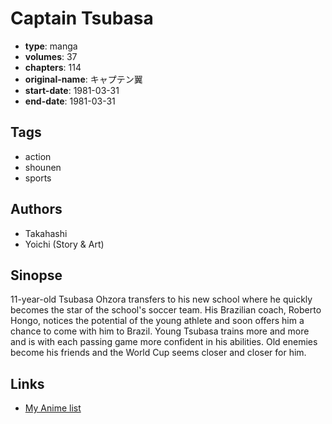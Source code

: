 # Captain Tsubasa

-   **type**: manga
-   **volumes**: 37
-   **chapters**: 114
-   **original-name**: キャプテン翼
-   **start-date**: 1981-03-31
-   **end-date**: 1981-03-31

## Tags

-   action
-   shounen
-   sports

## Authors

-   Takahashi
-   Yoichi (Story & Art)

## Sinopse

11-year-old Tsubasa Ohzora transfers to his new school where he quickly becomes the star of the school's soccer team. His Brazilian coach, Roberto Hongo, notices the potential of the young athlete and soon offers him a chance to come with him to Brazil. Young Tsubasa trains more and more and is with each passing game more confident in his abilities. Old enemies become his friends and the World Cup seems closer and closer for him.

## Links

-   [My Anime list](https://myanimelist.net/manga/1789/Captain_Tsubasa)

